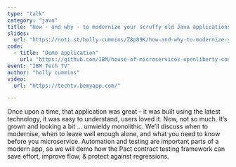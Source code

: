 ```yaml
---
type: "talk"
category: "java"
title: "How - and why - to modernize your scruffy old Java applications"
slides:
  url: "https://noti.st/holly-cummins/Z8p89K/how-and-why-to-modernize-your-scruffy-old-java-applications"
code:
  - title: "Demo application"
    url: "https://github.com/IBM/house-of-microservices-openliberty-contract-testing-sample"
event: "IBM Tech TV"
author: "holly cummins"
video:
  url: "https://techtv.bemyapp.com/"

---
```

Once upon a time, that application was great - it was built using the latest technology, it was easy to understand, users loved it. Now, not so much. It’s grown and looking a bit … unwieldy monolithic. We’ll discuss when to modernise, when to leave well enough alone, and what you need to know before you microservice. Automation and testing are important parts of a modern app, so we will demo how the Pact contract testing framework can save effort, improve flow, & protect against regressions.